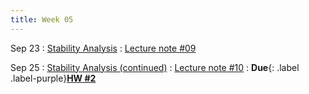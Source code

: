 ```yaml
---
title: Week 05
---
```


Sep 23
: [Stability Analysis](https://boguoporousmedia.github.io/HWRS504-404-2025Fall/lecture/)
  : [Lecture note #09](https://boguoporousmedia.github.io/HWRS504-404-2025Fall/lecture/)

Sep 25
: [Stability Analysis (continued)](https://boguoporousmedia.github.io/HWRS504-404-2025Fall/lecture/)
  : [Lecture note #10](https://boguoporousmedia.github.io/HWRS504-404-2025Fall/lecture/)
: **Due**{: .label .label-purple}[**HW #2**](#)
